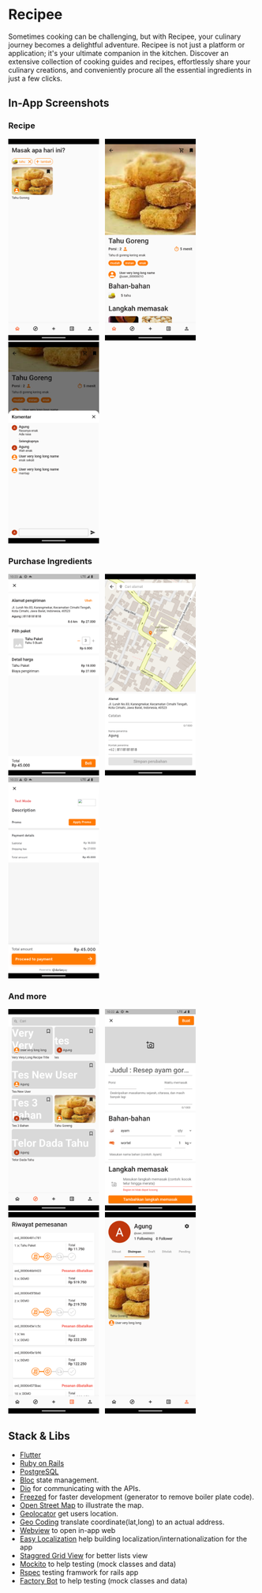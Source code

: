 # Recipee

Sometimes cooking can be challenging, but with Recipee, your culinary journey becomes a delightful adventure. Recipee is not just a platform or application; it's your ultimate companion in the kitchen. Discover an extensive collection of cooking guides and recipes, effortlessly share your culinary creations, and conveniently procure all the essential ingredients in just a few clicks.

## In-App Screenshots

### Recipe
<img src = "screenshots/1.png" width = "184" height = "408"/> &nbsp; <img src = "screenshots/3.png" width = "184" height = "408"/> &nbsp; <img src = "screenshots/10.png" width = "184" height = "408"/>

### Purchase Ingredients
<img src = "screenshots/8.png" width = "184" height = "408"/> &nbsp; <img src = "screenshots/7.png" width = "184" height = "408"/> &nbsp; <img src = "screenshots/9.png" width = "184" height = "408"/>

### And more
<img src = "screenshots/2.png" width = "184" height = "408"/> &nbsp; <img src = "screenshots/4.png" width = "184" height = "408"/> &nbsp; <img src = "screenshots/5.png" width = "184" height = "408"/> &nbsp; <img src = "screenshots/6.png" width = "184" height = "408"/>

## Stack & Libs
- [Flutter](https://flutter.dev/) 
- [Ruby on Rails](https://rubyonrails.org/)
- [PostgreSQL](https://www.postgresql.org/)
- [Bloc](https://bloclibrary.dev/#/) state management.
- [Dio](https://pub.dev/packages/dio) for communicating with the APIs.
- [Freezed](https://pub.dev/packages/freezed) for faster development (generator to remove boiler plate code).
- [Open Street Map](https://www.openstreetmap.org) to illustrate the map.
- [Geolocator](https://pub.dev/packages/geolocator) get users location.
- [Geo Coding](https://pub.dev/packages/geocoding) translate coordinate(lat,long) to an actual address.
- [Webview](https://pub.dev/packages/webview_flutter) to open in-app web
- [Easy Localization](https://pub.dev/packages/easy_localization) help building localization/internationalization for the app
- [Staggred Grid View](https://pub.dev/packages/flutter_staggered_grid_view) for better lists view
- [Mockito](https://pub.dev/packages/mockito) to help testing (mock classes and data)
- [Rspec](https://github.com/rspec/rspec-rails) testing framwork for rails app
- [Factory Bot](https://github.com/thoughtbot/factory_bot_rails) to help testing (mock classes and data)
